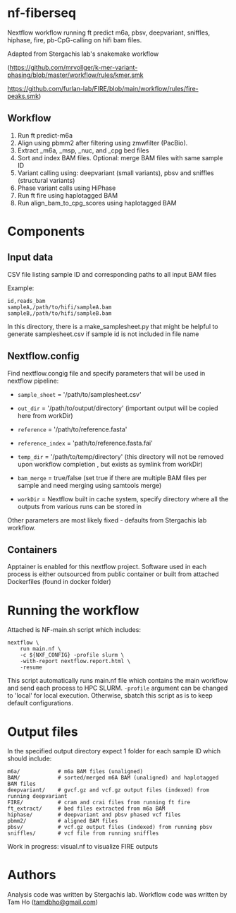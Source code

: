 # nf-fiberseq

Nextflow workflow running ft predict m6a, pbsv, deepvariant, sniffles, hiphase, fire, pb-CpG-calling on hifi bam files. 

Adapted from Stergachis lab's snakemake workflow

(https://github.com/mrvollger/k-mer-variant-phasing/blob/master/workflow/rules/kmer.smk

https://github.com/furlan-lab/FIRE/blob/main/workflow/rules/fire-peaks.smk)

## Workflow

1. Run ft predict-m6a
2. Align using pbmm2 after filtering using zmwfilter (PacBio). 
3. Extract _m6a, _msp, _nuc, and _cpg bed files
4. Sort and index BAM files. Optional: merge BAM files with same sample ID
5. Variant calling using: deepvariant (small variants), pbsv and sniffles (structural variants)
6. Phase variant calls using HiPhase
7. Run ft fire using haplotagged BAM 
8. Run align_bam_to_cpg_scores using haplotagged BAM

# Components

## Input data

CSV file listing sample ID and corresponding paths to all input BAM files

Example:
```
id,reads_bam
sampleA,/path/to/hifi/sampleA.bam
sampleB,/path/to/hifi/sampleB.bam
```
In this directory, there is a make_samplesheet.py that might be helpful to generate samplesheet.csv if sample id is not included in file name

## Nextflow.config

Find nextflow.congig file and specify parameters that will be used in nextflow pipeline:
- ```sample_sheet``` = '/path/to/samplesheet.csv'
- ```out_dir``` = '/path/to/output/directory' (important output will be copied here from workDir)
- ```reference``` = '/path/to/reference.fasta'
- ```reference_index``` = 'path/to/reference.fasta.fai'
- ```temp_dir``` = '/path/to/temp/directory' (this directory will not be removed upon workflow completion , but exists as symlink from workDir)

- ```bam_merge``` = true/false (set true if there are multiple BAM files per sample and need merging using samtools merge)
- ```workDir``` = Nextflow built in cache system, specify directory where all the outputs from various runs can be stored in

Other parameters are most likely fixed - defaults from Stergachis lab workflow. 

## Containers

Apptainer is enabled for this nextflow project. Software used in each process is either outsourced from public container or built from attached Dockerfiles (found in docker folder)

# Running the workflow

Attached is NF-main.sh script which includes:

```
nextflow \
    run main.nf \
    -c ${NXF_CONFIG} -profile slurm \
    -with-report nextflow.report.html \
    -resume
```
This script automatically runs main.nf file which contains the main workflow and send each process to HPC SLURM. 
```-profile``` argument can be changed to 'local' for local execution. Otherwise, sbatch this script as is to keep default configurations. 

# Output files
In the specified output directory expect 1 folder for each sample ID which should include:

```
m6a/            # m6a BAM files (unaligned)
BAM/            # sorted/merged m6A BAM (unaligned) and haplotagged BAM files
deepvariant/    # gvcf.gz and vcf.gz output files (indexed) from running deepvariant
FIRE/           # cram and crai files from running ft fire
ft_extract/     # bed files extracted from m6a BAM
hiphase/        # deepvariant and pbsv phased vcf files 
pbmm2/          # aligned BAM files
pbsv/           # vcf.gz output files (indexed) from running pbsv
sniffles/       # vcf file from running sniffles
```

Work in progress: visual.nf to visualize FIRE outputs

# Authors

Analysis code was written by Stergachis lab. Workflow code was written by Tam Ho (tamdbho@gmail.com)